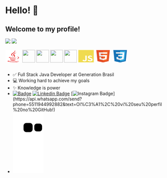 # Hello! 👋
## Welcome to my profile! 
<div>
<img height="165em" src="https://github-readme-stats.vercel.app/api?username=FELIPECOXTA&show_icons=true&theme=highcontrast"/> 
<img height="165em" src="https://github-readme-stats.vercel.app/api/top-langs/?username=FELIPECOXTA&layout=compact&theme=highcontrast">
</div> 
 
<div style="display: inline_block"><br>
 <img align="center" alt="Ana-Js" height="40" width="50" src="https://raw.githubusercontent.com/devicons/devicon/master/icons/java/java-plain.svg">
    <img align="center" height="40" width="40" src="https://user-images.githubusercontent.com/33158051/103925017-e7673b80-50e4-11eb-9379-ceb82e3f382c.png">
    <img align="center" height="40" width="40" src="https://e7.pngegg.com/pngimages/747/798/png-clipart-mysql-logo-mysql-database-web-development-computer-software-dolphin-marine-mammal-animals-thumbnail.png">
      <img align="center" height="40" width="40" src="https://cdn.iconscout.com/icon/free/png-512/typescript-1174965.png">
    <img align="center" height="40" width="40" src="https://e7.pngegg.com/pngimages/620/322/png-clipart-angularjs-ruby-on-rails-typescript-web-application-icon-hacker-angle-triangle-thumbnail.png">
  <img align="center" height="40" width="50" src="https://raw.githubusercontent.com/devicons/devicon/master/icons/javascript/javascript-plain.svg">
  <img align="center" height="40" width="50" src="https://raw.githubusercontent.com/devicons/devicon/master/icons/html5/html5-original.svg">
  <img align="center" height="40" width="50" src="https://raw.githubusercontent.com/devicons/devicon/master/icons/css3/css3-original.svg">
</div>

##

- ✅ Full Stack Java Developer at Generation Brasil
- 💻 Working hard to achieve my goals
- ✨ Knowledge is power
- [![Badge](https://img.shields.io/badge/-Linkedin-blue?style=flat-square&labelColor=blue&logo=Linkedin&logoColor=white&link=https://www.linkedin.com/felipecoxta/)](https://www.linkedin.com/felipecoxta/) [![Linkedin Badge](https://img.shields.io/badge/-Instagram-violet?style=flat-square&labelColor=violet&logo=instagram&logoColor=white&link=https://www.instagram.com/felipecoxta/)](https://www.instagram.com/felipecoxta/) [![Instagram Badge](https://img.shields.io/badge/-WhatsApp-green?style=flat-square&labelColor=green&logo=whatsapp&logoColor=white&link=https://api.whatsapp.com/send?phone=5511985143481&text=Ol%C3%A1%2C%20vi%20seu%20perfil%20no%20GitHub!)](https://api.whatsapp.com/send?phone=5511944992882&text=Ol%C3%A1%2C%20vi%20seu%20perfil%20no%20GitHub!)
- ![Snake animation](https://github.com/rafaballerini/rafaballerini/blob/output/github-contribution-grid-snake.svg)
 
</div>
